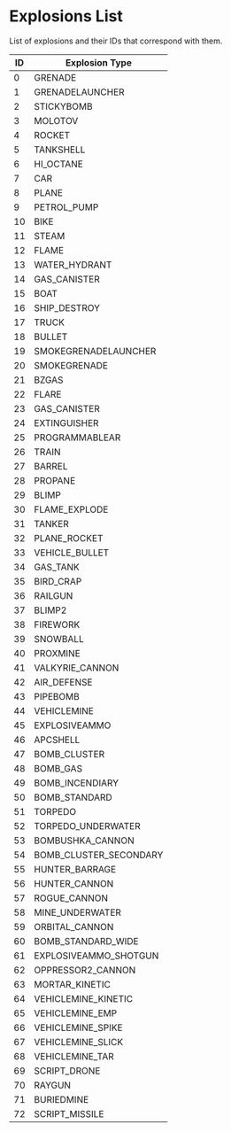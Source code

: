 # Explosions List

List of explosions and their IDs that correspond with them.

| ID  | Explosion Type         |
| --- | ---------------------- |
| 0   | GRENADE                |
| 1   | GRENADELAUNCHER        |
| 2   | STICKYBOMB             |
| 3   | MOLOTOV                |
| 4   | ROCKET                 |
| 5   | TANKSHELL              |
| 6   | HI_OCTANE              |
| 7   | CAR                    |
| 8   | PLANE                  |
| 9   | PETROL_PUMP            |
| 10  | BIKE                   |
| 11  | STEAM                  |
| 12  | FLAME                  |
| 13  | WATER_HYDRANT          |
| 14  | GAS_CANISTER           |
| 15  | BOAT                   |
| 16  | SHIP_DESTROY           |
| 17  | TRUCK                  |
| 18  | BULLET                 |
| 19  | SMOKEGRENADELAUNCHER   |
| 20  | SMOKEGRENADE           |
| 21  | BZGAS                  |
| 22  | FLARE                  |
| 23  | GAS_CANISTER           |
| 24  | EXTINGUISHER           |
| 25  | PROGRAMMABLEAR         |
| 26  | TRAIN                  |
| 27  | BARREL                 |
| 28  | PROPANE                |
| 29  | BLIMP                  |
| 30  | FLAME_EXPLODE          |
| 31  | TANKER                 |
| 32  | PLANE_ROCKET           |
| 33  | VEHICLE_BULLET         |
| 34  | GAS_TANK               |
| 35  | BIRD_CRAP              |
| 36  | RAILGUN                |
| 37  | BLIMP2                 |
| 38  | FIREWORK               |
| 39  | SNOWBALL               |
| 40  | PROXMINE               |
| 41  | VALKYRIE_CANNON        |
| 42  | AIR_DEFENSE            |
| 43  | PIPEBOMB               |
| 44  | VEHICLEMINE            |
| 45  | EXPLOSIVEAMMO          |
| 46  | APCSHELL               |
| 47  | BOMB_CLUSTER           |
| 48  | BOMB_GAS               |
| 49  | BOMB_INCENDIARY        |
| 50  | BOMB_STANDARD          |
| 51  | TORPEDO                |
| 52  | TORPEDO_UNDERWATER     |
| 53  | BOMBUSHKA_CANNON       |
| 54  | BOMB_CLUSTER_SECONDARY |
| 55  | HUNTER_BARRAGE         |
| 56  | HUNTER_CANNON          |
| 57  | ROGUE_CANNON           |
| 58  | MINE_UNDERWATER        |
| 59  | ORBITAL_CANNON         |
| 60  | BOMB_STANDARD_WIDE     |
| 61  | EXPLOSIVEAMMO_SHOTGUN  |
| 62  | OPPRESSOR2_CANNON      |
| 63  | MORTAR_KINETIC         |
| 64  | VEHICLEMINE_KINETIC    |
| 65  | VEHICLEMINE_EMP        |
| 66  | VEHICLEMINE_SPIKE      |
| 67  | VEHICLEMINE_SLICK      |
| 68  | VEHICLEMINE_TAR        |
| 69  | SCRIPT_DRONE           |
| 70  | RAYGUN                 |
| 71  | BURIEDMINE             |
| 72  | SCRIPT_MISSILE         |
